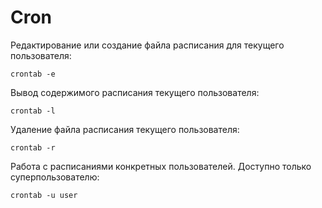 <h1>Cron</h1>

Редактирование или создание файла расписания для текущего пользователя:
```shell
crontab -e
```
Вывод содержимого расписания текущего пользователя:
```shell
crontab -l
```
Удаление файла расписания текущего пользователя:
```shell
crontab -r
```
Работа с расписаниями конкретных пользователей. Доступно только суперпользователю:
```shell
crontab -u user
```
